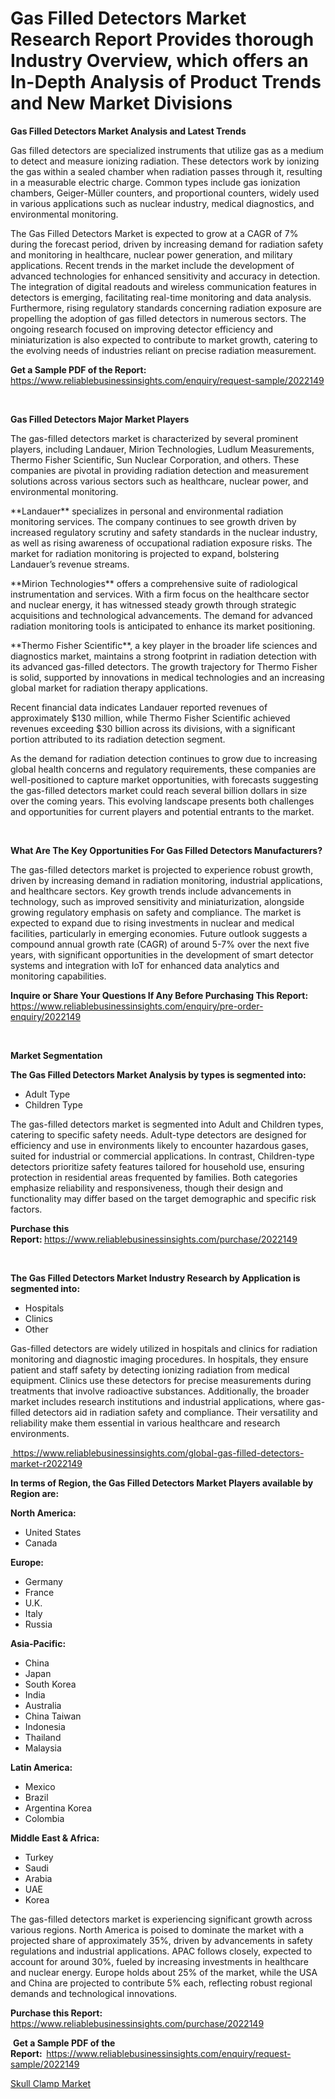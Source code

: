 <p><h1>Gas Filled Detectors Market Research Report Provides thorough Industry Overview, which offers an In-Depth Analysis of Product Trends and New Market Divisions</h1></p><p><strong>Gas Filled Detectors Market Analysis and Latest Trends</strong></p>
<p><p>Gas filled detectors are specialized instruments that utilize gas as a medium to detect and measure ionizing radiation. These detectors work by ionizing the gas within a sealed chamber when radiation passes through it, resulting in a measurable electric charge. Common types include gas ionization chambers, Geiger-Müller counters, and proportional counters, widely used in various applications such as nuclear industry, medical diagnostics, and environmental monitoring.</p><p>The Gas Filled Detectors Market is expected to grow at a CAGR of 7% during the forecast period, driven by increasing demand for radiation safety and monitoring in healthcare, nuclear power generation, and military applications. Recent trends in the market include the development of advanced technologies for enhanced sensitivity and accuracy in detection. The integration of digital readouts and wireless communication features in detectors is emerging, facilitating real-time monitoring and data analysis. Furthermore, rising regulatory standards concerning radiation exposure are propelling the adoption of gas filled detectors in numerous sectors. The ongoing research focused on improving detector efficiency and miniaturization is also expected to contribute to market growth, catering to the evolving needs of industries reliant on precise radiation measurement.</p></p>
<p><strong>Get a Sample PDF of the Report:&nbsp;</strong> <a href="https://www.reliablebusinessinsights.com/enquiry/request-sample/2022149?utm_campaign=2606&utm_medium=2&utm_source=Github&utm_content=ia&utm_term=04032025&utm_id=gas-filled-detectors">https://www.reliablebusinessinsights.com/enquiry/request-sample/2022149</a></p>
<p>&nbsp;</p>
<p><strong>Gas Filled Detectors Major Market Players</strong></p>
<p><p>The gas-filled detectors market is characterized by several prominent players, including Landauer, Mirion Technologies, Ludlum Measurements, Thermo Fisher Scientific, Sun Nuclear Corporation, and others. These companies are pivotal in providing radiation detection and measurement solutions across various sectors such as healthcare, nuclear power, and environmental monitoring.</p><p>**Landauer** specializes in personal and environmental radiation monitoring services. The company continues to see growth driven by increased regulatory scrutiny and safety standards in the nuclear industry, as well as rising awareness of occupational radiation exposure risks. The market for radiation monitoring is projected to expand, bolstering Landauer’s revenue streams.</p><p>**Mirion Technologies** offers a comprehensive suite of radiological instrumentation and services. With a firm focus on the healthcare sector and nuclear energy, it has witnessed steady growth through strategic acquisitions and technological advancements. The demand for advanced radiation monitoring tools is anticipated to enhance its market positioning.</p><p>**Thermo Fisher Scientific**, a key player in the broader life sciences and diagnostics market, maintains a strong footprint in radiation detection with its advanced gas-filled detectors. The growth trajectory for Thermo Fisher is solid, supported by innovations in medical technologies and an increasing global market for radiation therapy applications.</p><p>Recent financial data indicates Landauer reported revenues of approximately $130 million, while Thermo Fisher Scientific achieved revenues exceeding $30 billion across its divisions, with a significant portion attributed to its radiation detection segment.</p><p>As the demand for radiation detection continues to grow due to increasing global health concerns and regulatory requirements, these companies are well-positioned to capture market opportunities, with forecasts suggesting the gas-filled detectors market could reach several billion dollars in size over the coming years. This evolving landscape presents both challenges and opportunities for current players and potential entrants to the market.</p></p>
<p>&nbsp;</p>
<p><strong>What Are The Key Opportunities For Gas Filled Detectors Manufacturers?</strong></p>
<p><p>The gas-filled detectors market is projected to experience robust growth, driven by increasing demand in radiation monitoring, industrial applications, and healthcare sectors. Key growth trends include advancements in technology, such as improved sensitivity and miniaturization, alongside growing regulatory emphasis on safety and compliance. The market is expected to expand due to rising investments in nuclear and medical facilities, particularly in emerging economies. Future outlook suggests a compound annual growth rate (CAGR) of around 5-7% over the next five years, with significant opportunities in the development of smart detector systems and integration with IoT for enhanced data analytics and monitoring capabilities.</p></p>
<p><strong>Inquire or Share Your Questions If Any Before Purchasing This Report:</strong> <a href="https://www.reliablebusinessinsights.com/enquiry/pre-order-enquiry/2022149?utm_campaign=2606&utm_medium=2&utm_source=Github&utm_content=ia&utm_term=04032025&utm_id=gas-filled-detectors">https://www.reliablebusinessinsights.com/enquiry/pre-order-enquiry/2022149</a></p>
<p>&nbsp;</p>
<p><strong>Market Segmentation</strong></p>
<p><strong>The Gas Filled Detectors Market Analysis by types is segmented into:</strong></p>
<p><ul><li>Adult Type</li><li>Children Type</li></ul></p>
<p><p>The gas-filled detectors market is segmented into Adult and Children types, catering to specific safety needs. Adult-type detectors are designed for efficiency and use in environments likely to encounter hazardous gases, suited for industrial or commercial applications. In contrast, Children-type detectors prioritize safety features tailored for household use, ensuring protection in residential areas frequented by families. Both categories emphasize reliability and responsiveness, though their design and functionality may differ based on the target demographic and specific risk factors.</p></p>
<p><strong>Purchase this Report:&nbsp;</strong><a href="https://www.reliablebusinessinsights.com/purchase/2022149?utm_campaign=2606&utm_medium=2&utm_source=Github&utm_content=ia&utm_term=04032025&utm_id=gas-filled-detectors">https://www.reliablebusinessinsights.com/purchase/2022149</a></p>
<p>&nbsp;</p>
<p><strong>The Gas Filled Detectors Market Industry Research by Application is segmented into:</strong></p>
<p><ul><li>Hospitals</li><li>Clinics</li><li>Other</li></ul></p>
<p><p>Gas-filled detectors are widely utilized in hospitals and clinics for radiation monitoring and diagnostic imaging procedures. In hospitals, they ensure patient and staff safety by detecting ionizing radiation from medical equipment. Clinics use these detectors for precise measurements during treatments that involve radioactive substances. Additionally, the broader market includes research institutions and industrial applications, where gas-filled detectors aid in radiation safety and compliance. Their versatility and reliability make them essential in various healthcare and research environments.</p></p>
<p><a href="https://www.reliablebusinessinsights.com/global-gas-filled-detectors-market-r2022149?utm_campaign=2606&utm_medium=2&utm_source=Github&utm_content=ia&utm_term=04032025&utm_id=gas-filled-detectors">&nbsp;https://www.reliablebusinessinsights.com/global-gas-filled-detectors-market-r2022149</a></p>
<p><strong>In terms of Region, the Gas Filled Detectors Market Players available by Region are:</strong></p>
<p>
    <p> <strong> North America: </strong>
        <ul>
            <li>United States</li>
            <li>Canada</li>
        </ul>
        </p> 
    <p> <strong> Europe: </strong>
        <ul>
            <li>Germany</li>
            <li>France</li>
            <li>U.K.</li>
            <li>Italy</li>
            <li>Russia</li>
        </ul>
        </p> 
    <p> <strong> Asia-Pacific: </strong>
        <ul>
            <li>China</li>
            <li>Japan</li>
            <li>South Korea</li>
            <li>India</li>
            <li>Australia</li>
            <li>China Taiwan</li>
            <li>Indonesia</li>
            <li>Thailand</li>
            <li>Malaysia</li>
        </ul>
        </p> 
    <p> <strong> Latin America: </strong>
        <ul>
            <li>Mexico</li>
            <li>Brazil</li>
            <li>Argentina Korea</li>
            <li>Colombia</li>
        </ul>
        </p> 
    <p> <strong> Middle East & Africa: </strong>
        <ul>
            <li>Turkey</li>
            <li>Saudi</li>
            <li>Arabia</li>
            <li>UAE</li>
            <li>Korea</li>
        </ul>
    </p>
    </p>
<p><p>The gas-filled detectors market is experiencing significant growth across various regions. North America is poised to dominate the market with a projected share of approximately 35%, driven by advancements in safety regulations and industrial applications. APAC follows closely, expected to account for around 30%, fueled by increasing investments in healthcare and nuclear energy. Europe holds about 25% of the market, while the USA and China are projected to contribute 5% each, reflecting robust regional demands and technological innovations.</p></p>
<p><strong>Purchase this Report: </strong><a href="https://www.reliablebusinessinsights.com/purchase/2022149?utm_campaign=2606&utm_medium=2&utm_source=Github&utm_content=ia&utm_term=04032025&utm_id=gas-filled-detectors">https://www.reliablebusinessinsights.com/purchase/2022149</a></p>
<p>&nbsp;<strong>Get a Sample PDF of the Report:&nbsp;&nbsp;</strong><a href="https://www.reliablebusinessinsights.com/enquiry/request-sample/2022149?utm_campaign=2606&utm_medium=2&utm_source=Github&utm_content=ia&utm_term=04032025&utm_id=gas-filled-detectors">https://www.reliablebusinessinsights.com/enquiry/request-sample/2022149</a></p>
<p><strong></strong></p>
<p><p><a href="https://github.com/manesros8/Market-Research-Report-List-1/blob/main/skull-clamp-market.md?utm_campaign=2606&utm_medium=2&utm_source=Github&utm_content=ia&utm_term=04032025&utm_id=gas-filled-detectors">Skull Clamp Market</a></p></p>
